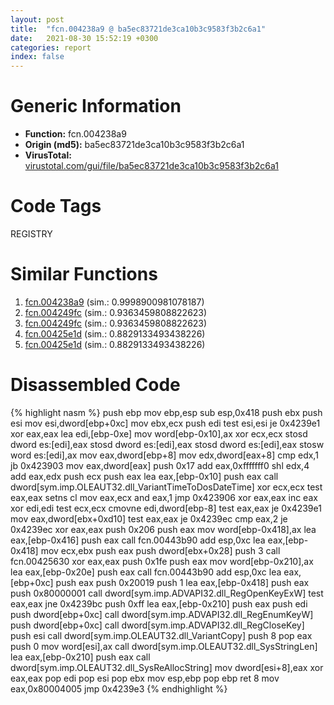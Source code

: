 ```yaml
---
layout: post
title:  "fcn.004238a9 @ ba5ec83721de3ca10b3c9583f3b2c6a1"
date:   2021-08-30 15:52:19 +0300
categories: report
index: false
---
```


# Generic Information
- **Function:** fcn.004238a9
- **Origin (md5):** ba5ec83721de3ca10b3c9583f3b2c6a1
- **VirusTotal:** [virustotal.com/gui/file/ba5ec83721de3ca10b3c9583f3b2c6a1][virustotal_ref]

# Code Tags
<span class="tag" id="REGISTRY">REGISTRY</span>


# Similar Functions

1. [fcn.004238a9][similar_1_ref] (sim.: 0.9998900981078187)
2. [fcn.004249fc][similar_2_ref] (sim.: 0.9363459808822623)
3. [fcn.004249fc][similar_3_ref] (sim.: 0.9363459808822623)
4. [fcn.00425e1d][similar_4_ref] (sim.: 0.8829133493438226)
5. [fcn.00425e1d][similar_5_ref] (sim.: 0.8829133493438226)


# Disassembled Code

{% highlight nasm %}
push ebp
mov ebp,esp
sub esp,0x418
push ebx
push esi
mov esi,dword[ebp+0xc]
mov ebx,ecx
push edi
test esi,esi
je 0x4239e1
xor eax,eax
lea edi,[ebp-0xe]
mov word[ebp-0x10],ax
xor ecx,ecx
stosd dword es:[edi],eax
stosd dword es:[edi],eax
stosd dword es:[edi],eax
stosw word es:[edi],ax
mov eax,dword[ebp+8]
mov edx,dword[eax+8]
cmp edx,1
jb 0x423903
mov eax,dword[eax]
push 0x17
add eax,0xfffffff0
shl edx,4
add eax,edx
push ecx
push eax
lea eax,[ebp-0x10]
push eax
call dword[sym.imp.OLEAUT32.dll_VariantTimeToDosDateTime]
xor ecx,ecx
test eax,eax
setns cl
mov eax,ecx
and eax,1
jmp 0x423906
xor eax,eax
inc eax
xor edi,edi
test ecx,ecx
cmovne edi,dword[ebp-8]
test eax,eax
je 0x4239e1
mov eax,dword[ebx+0xd10]
test eax,eax
je 0x4239ec
cmp eax,2
je 0x4239ec
xor eax,eax
push 0x206
push eax
mov word[ebp-0x418],ax
lea eax,[ebp-0x416]
push eax
call fcn.00443b90
add esp,0xc
lea eax,[ebp-0x418]
mov ecx,ebx
push eax
push dword[ebx+0x28]
push 3
call fcn.00425630
xor eax,eax
push 0x1fe
push eax
mov word[ebp-0x210],ax
lea eax,[ebp-0x20e]
push eax
call fcn.00443b90
add esp,0xc
lea eax,[ebp+0xc]
push eax
push 0x20019
push 1
lea eax,[ebp-0x418]
push eax
push 0x80000001
call dword[sym.imp.ADVAPI32.dll_RegOpenKeyExW]
test eax,eax
jne 0x4239bc
push 0xff
lea eax,[ebp-0x210]
push eax
push edi
push dword[ebp+0xc]
call dword[sym.imp.ADVAPI32.dll_RegEnumKeyW]
push dword[ebp+0xc]
call dword[sym.imp.ADVAPI32.dll_RegCloseKey]
push esi
call dword[sym.imp.OLEAUT32.dll_VariantCopy]
push 8
pop eax
push 0
mov word[esi],ax
call dword[sym.imp.OLEAUT32.dll_SysStringLen]
lea eax,[ebp-0x210]
push eax
call dword[sym.imp.OLEAUT32.dll_SysReAllocString]
mov dword[esi+8],eax
xor eax,eax
pop edi
pop esi
pop ebx
mov esp,ebp
pop ebp
ret 8
mov eax,0x80004005
jmp 0x4239e3
{% endhighlight %}


[similar_1_ref]: /report/fcn.004238a9@53687e619dcac7d709f306d061d8daeb
[similar_2_ref]: /report/fcn.004249fc@ba5ec83721de3ca10b3c9583f3b2c6a1
[similar_3_ref]: /report/fcn.004249fc@53687e619dcac7d709f306d061d8daeb
[similar_4_ref]: /report/fcn.00425e1d@53687e619dcac7d709f306d061d8daeb
[similar_5_ref]: /report/fcn.00425e1d@ba5ec83721de3ca10b3c9583f3b2c6a1
[virustotal_ref]: https://www.virustotal.com/gui/file/ba5ec83721de3ca10b3c9583f3b2c6a1